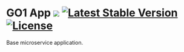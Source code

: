 GO1 App ![](https://travis-ci.org/go1com/app.svg?branch=master) [![Latest Stable Version](https://poser.pugx.org/go1/app/v/stable.svg)](https://packagist.org/packages/go1/app) [![License](https://poser.pugx.org/go1/app/license)](https://packagist.org/packages/go1/app)
====

Base microservice application.
